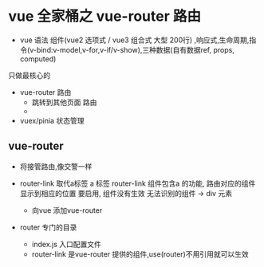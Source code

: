 # vue 全家桶之 vue-router 路由

- vue 语法 组件(vue2 选项式 / vue3 组合式 大型 200行) ,响应式,生命周期,指令(v-bind:v-model,v-for,v-if/v-show),三种数据(自有数据ref, props, computed)

 只做最核心的 
- vue-router 路由
  - 跳转到其他页面 路由 
  - 
- vuex/pinia 状态管理

## vue-router
- 将接管路由,像交警一样
- router-link 取代a标签
  a 标签
  router-link 组件包含a 的功能, 路由对应的组件显示到相应的位置
  要启用,
  组件没有生效 无法识别的组件 -> div 元素
  - 向vue 添加vue-router 
  
- router 专门的目录 
  - index.js 入口配置文件
  - router-link 是vue-router 提供的组件,use(router)不用引用就可以生效
  


